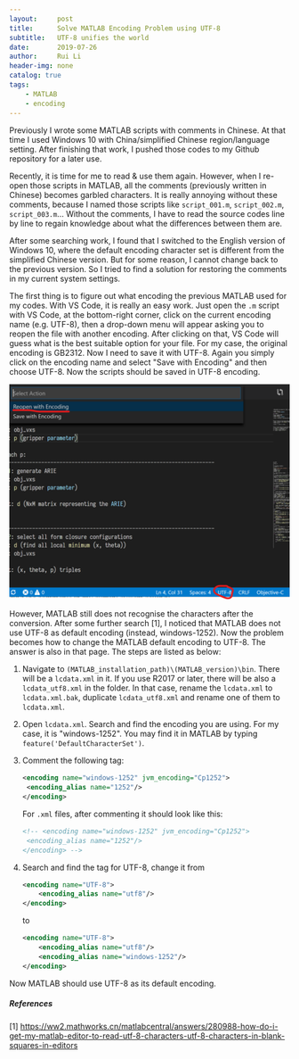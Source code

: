 ```yaml
---
layout:     post
title:      Solve MATLAB Encoding Problem using UTF-8
subtitle:   UTF-8 unifies the world
date:       2019-07-26
author:     Rui Li
header-img: none
catalog: true
tags:
    - MATLAB
    - encoding
---
```


Previously I wrote some MATLAB scripts with comments in Chinese. At that time I used Windows 10 with China/simplified Chinese region/language setting. After finishing that work, I pushed those codes to my Github repository for a later use.

Recently, it is time for me to read & use them again. However, when I re-open those scripts in MATLAB, all the comments (previously written in Chinese) becomes garbled characters. It is really annoying without these comments, because I named those scripts like `script_001.m`, `script_002.m`, `script_003.m`... Without the comments, I have to read the source codes line by line to regain knowledge about what the differences between them are.

After some searching work, I found that I switched to the English version of Windows 10, where the default encoding character set is different from the simplified Chinese version. But for some reason, I cannot change back to the previous version. So I tried to find a solution for restoring the comments in my current system settings.

The first thing is to figure out what encoding the previous MATLAB used for my codes. With VS Code, it is really an easy work. Just open the `.m` script with VS Code, at the bottom-right corner, click on the current encoding name (e.g. UTF-8), then a drop-down menu will appear asking you to reopen the file with another encoding. After clicking on that, VS Code will guess what is the best suitable option for your file.  For my case, the original encoding is GB2312. Now I need to save it with UTF-8. Again you simply click on the encoding name and select "Save with Encoding" and then choose UTF-8. Now the scripts should be saved in UTF-8 encoding.

![post-matlab-encoding-01](../img/post-matlab-encoding-01.png)

However, MATLAB still does not recognise the characters after the conversion. After some further search [1], I noticed that MATLAB does not use UTF-8 as default encoding (instead, windows-1252). Now the problem becomes how to change the MATLAB default encoding to UTF-8. The answer is also in that page. The steps are listed as below:

1. Navigate to `(MATLAB_installation_path)\(MATLAB_version)\bin`. There will be a `lcdata.xml` in it. If you use R2017 or later, there will be also a `lcdata_utf8.xml` in the folder. In that case, rename the `lcdata.xml` to `lcdata.xml.bak`, duplicate `lcdata_utf8.xml` and rename one of them to `lcdata.xml`.

2. Open `lcdata.xml`. Search and find the encoding you are using. For my case, it is "windows-1252". You may find it in MATLAB by typing `feature('DefaultCharacterSet')`.

3. Comment the following tag:

   ```xml
   <encoding name="windows-1252" jvm_encoding="Cp1252">
   	<encoding_alias name="1252"/>
   </encoding>
   ```

   For `.xml` files, after commenting it should look like this:

   ```xml
   <!-- <encoding name="windows-1252" jvm_encoding="Cp1252">
   	<encoding_alias name="1252"/>
   </encoding> -->
   ```

4. Search and find the tag for UTF-8, change it from

   ```xml
   <encoding name="UTF-8">
       <encoding_alias name="utf8"/>
   </encoding>
   ```

   to

   ```xml
   <encoding name="UTF-8">
       <encoding_alias name="utf8"/>
       <encoding_alias name="windows-1252"/>
   </encoding>
   ```

Now MATLAB should use UTF-8 as its default encoding. 



##### References

[1] https://ww2.mathworks.cn/matlabcentral/answers/280988-how-do-i-get-my-matlab-editor-to-read-utf-8-characters-utf-8-characters-in-blank-squares-in-editors


